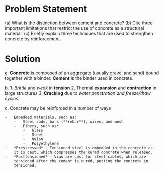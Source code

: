 # Problem Statement

(a) What is the distinction between cement and concrete? (b) Cite three
    important limitations that restrict the use of concrete as a
    structural material. (c) Briefly explain three techniques that are
    used to strengthen concrete by reinforcement.

# Solution

a.  **Concrete** is composed of an aggregate (usually gravel and sand)
    bound together with a binder. **Cement** is the binder used in
    concrete.

b.  1.  *Brittle* and *weak* in **tension**
    2.  Thermal **expansion** and **contraction** in large structures
    3.  **Cracking** due to *water penetration and freeze/thaw cycles*.

c.  Concrete may be reinforced in a number of ways

    -   Embedded materials, such as:
        -   Steel rods, bars (**rebar**), wires, and mesh
        -   Fibers, such as:
            -   Glass
            -   Steel
            -   Nylon
            -   Polyethylene
    -   *Prestressed* - Tensioned steel is embedded in the concrete as
        it is cast, which compresses the cured concrete when released.
    -   *Posttensioned* - Vias are cast for steel cables, which are
        tensioned after the cement is cured, putting the concrete in
        tensioned.
